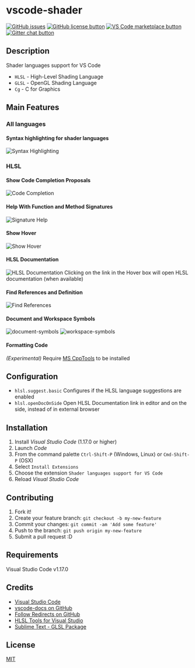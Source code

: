 # vscode-shader

[![GitHub issues](https://img.shields.io/github/issues/RedstoneWizard08/vscode-shader.png)](https://github.com/RedstoneWizard08/vscode-shader/issues)
[![GitHub license button](https://img.shields.io/github/license/RedstoneWizard08/vscode-shader.png)](https://github.com/RedstoneWizard08/vscode-shader/blob/master/LICENSE.md)
[![VS Code marketplace button](https://vsmarketplacebadge.apphb.com/installs/slevesque.shader.png)](https://marketplace.visualstudio.com/items/slevesque.shader)
[![Gitter chat button](https://img.shields.io/gitter/room/RedstoneWizard08/vscode-shader.png)](https://gitter.im/RedstoneWizard08/vscode-shader)

## Description

Shader languages support for VS Code

* `HLSL` - High-Level Shading Language
* `GLSL` - OpenGL Shading Language
* `Cg` - C for Graphics

## Main Features

### All languages

#### Syntax highlighting for shader languages
![Syntax Highlighting](images/syntax-highlight.png)

### HLSL

#### Show Code Completion Proposals
![Code Completion](images/code-completion.png)

#### Help With Function and Method Signatures
![Signature Help](images/signature-help.png)

#### Show Hover
![Show Hover](images/show-hover.png)

#### HLSL Documentation
![HLSL Documentation](images/hlsl-doc.png)
Clicking on the link in the Hover box will open HLSL documentation (when available)

#### Find References and Definition
![Find References](images/find-ref.png)

#### Document and Workspace Symbols
![document-symbols](images/document-symbols.png) ![workspace-symbols](images/workspace-symbols.png)

#### Formatting Code
*(Experimental)* Require [MS CppTools](https://marketplace.visualstudio.com/items?itemName=ms-vscode.cpptools) to be installed

## Configuration

* `hlsl.suggest.basic` Configures if the HLSL language suggestions are enabled
* `hlsl.openDocOnSide` Open HLSL Documentation link in editor and on the side, instead of in external browser

## Installation

1. Install *Visual Studio Code* (1.17.0 or higher)
2. Launch *Code*
3. From the command palette `Ctrl-Shift-P` (Windows, Linux) or `Cmd-Shift-P` (OSX)
4. Select `Install Extensions`
5. Choose the extension `Shader languages support for VS Code`
6. Reload *Visual Studio Code*

## Contributing

1. Fork it!
2. Create your feature branch: `git checkout -b my-new-feature`
3. Commit your changes: `git commit -am 'Add some feature'`
4. Push to the branch: `git push origin my-new-feature`
5. Submit a pull request :D

## Requirements

Visual Studio Code v1.17.0

## Credits

* [Visual Studio Code](https://code.visualstudio.com/)
* [vscode-docs on GitHub](https://github.com/Microsoft/vscode-docs)
* [Follow Redirects on GitHub](https://github.com/olalonde/follow-redirects)
* [HLSL Tools for Visual Studio](https://github.com/tgjones/HlslTools)
* [Sublime Text - GLSL Package](https://github.com/euler0/sublime-glsl)

## License

[MIT](LICENSE.md)
